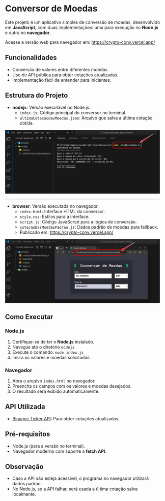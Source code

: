 # Conversor de Moedas

Este projeto é um aplicativo simples de conversão de moedas, desenvolvido em **JavaScript**, com duas implementações: uma para execução no **Node.js** e outra no **navegador**.

Acesse a versão web para navegador em: https://crypto-conv.vercel.app/

## Funcionalidades

- Conversão de valores entre diferentes moedas.
- Uso de API pública para obter cotações atualizadas.
- Implementação fácil de entender para iniciantes.

## Estrutura do Projeto

- **nodejs**: Versão executável no Node.js.
  - `index.js`: Código principal do conversor no terminal.
  - `ultimaCotacaoDasMoedas.json`: Arquivo que salva a última cotação obtida.

![Print do Node.js](./nodejs/printscreen.png)

---

- **browser**: Versão executada no navegador.
  - `index.html`: Interface HTML do conversor.
  - `style.css`: Estilos para a interface.
  - `script.js`: Código JavaScript para a lógica de conversão.
  - `cotacaoDasMoedasPadrao.js`: Dados padrão de moedas para fallback.
  - Publicado em: https://crypto-conv.vercel.app/

![Print do Navegador](./browser/printscreen.png)

## Como Executar

### Node.js

1. Certifique-se de ter o **Node.js** instalado.
2. Navegue até o diretório `nodejs`.
3. Execute o comando: `node index.js`
4. Insira os valores e moedas solicitados.

### Navegador

1. Abra o arquivo `index.html` no navegador.
2. Preencha os campos com os valores e moedas desejados.
3. O resultado será exibido automaticamente.

## API Utilizada

- [Binance Ticker API](https://api2.binance.com/api/v3/ticker/24hr): Para obter cotações atualizadas.

## Pré-requisitos

- Node.js (para a versão no terminal).
- Navegador moderno com suporte a **fetch API**.

## Observação

- Caso a API não esteja acessível, o programa no navegador utilizará dados padrão.
- No Node.js, se a API falhar, será usada a última cotação salva localmente.
